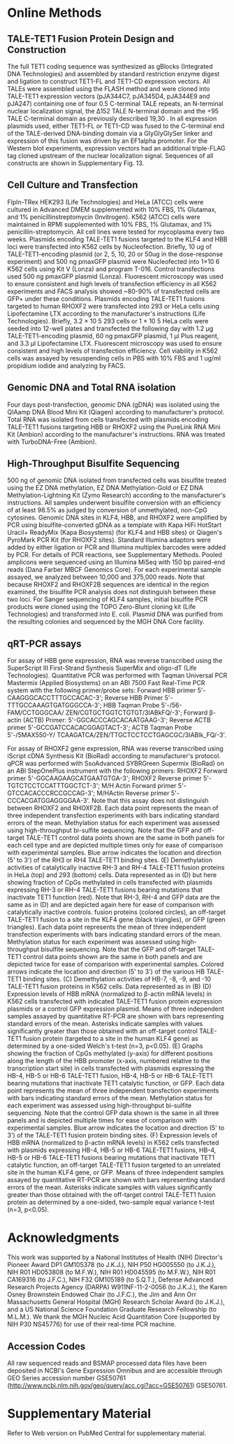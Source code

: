 # Online Methods

## TALE-TET1 Fusion Protein Design and Construction

The full TET1 coding sequence was synthesized as gBlocks (Integrated DNA Technologies) and assembled by standard restriction enzyme digest and ligation to construct TET1-FL and TET1-CD expression vectors. All TALEs were assembled using the FLASH method and were cloned into TALE-TET1 expression vectors (pJA344C7, pJA345D4, pJA344E9 and pJA247) containing one of four 0.5 C-terminal TALE repeats, an N-terminal nuclear localization signal, the Δ152 TALE N-terminal domain and the +95 TALE C-terminal domain as previously described 19,30 . In all expression plasmids used, either TET1-FL or TET1-CD was fused to the C-terminal end of the TALE-derived DNA-binding domain via a GlyGlyGlySer linker and expression of this fusion was driven by an EF1alpha promoter. For the Western blot experiments, expression vectors had an additional triple-FLAG tag cloned upstream of the nuclear localization signal. Sequences of all constructs are shown in Supplementary Fig. 13.

## Cell Culture and Transfection

FlpIn-TRex HEK293 (Life Technologies) and HeLa (ATCC) cells were cultured in Advanced DMEM supplemented with 10% FBS, 1% Glutamax, and 1% penicillinstreptomycin (Invitrogen). K562 (ATCC) cells were maintained in RPMI supplemented with 10% FBS, 1% Glutamax, and 1% penicillin-streptomycin. All cell lines were tested for mycoplasma every two weeks. Plasmids encoding TALE-TET1 fusions targeted to the KLF4 and HBB loci were transfected into K562 cells by Nucleofection. Briefly, 10 ug of TALE-TET1-encoding plasmid (or 2, 5, 10, 20 or 50ug in the dose-response experiment) and 500 ng pmaxGFP plasmid were Nucleofected into 1×10 6 K562 cells using Kit V (Lonza) and program T-016. Control transfections used 500 ng pmaxGFP plasmid (Lonza). Fluorescent microscopy was used to ensure consistent and high levels of transfection efficiency in all K562 experiments and FACS analysis showed ~80-90% of transfected cells are GFP+ under these conditions. Plasmids encoding TALE-TET1 fusions targeted to human RHOXF2 were transfected into 293 or HeLa cells using Lipofectamine LTX according to the manufacturer's instructions (Life Technologies). Briefly, 3.2 × 10 5 293 cells or 1 × 10 5 HeLa cells were seeded into 12-well plates and transfected the following day with 1.2 µg TALE-TET1-encoding plasmid, 60 ng pmaxGFP plasmid, 1 µl Plus reagent, and 3.3 µl Lipofectamine LTX. Fluorescent microscopy was used to ensure consistent and high levels of transfection efficiency. Cell viability in K562 cells was assayed by resuspending cells in PBS with 10% FBS and 1 ug/ml propidium iodide and analyzing by FACS.

## Genomic DNA and Total RNA isolation

Four days post-transfection, genomic DNA (gDNA) was isolated using the QIAamp DNA Blood Mini Kit (Qiagen) according to manufacturer's protocol. Total RNA was isolated from cells transfected with plasmids encoding TALE-TET1 fusions targeting HBB or RHOXF2 using the PureLink RNA Mini Kit (Ambion) according to the manufacturer's instructions. RNA was treated with TurboDNA-Free (Ambion).

## High-Throughput Bisulfite Sequencing

500 ng of genomic DNA isolated from transfected cells was bisulfite treated using the EZ DNA methylation, EZ DNA Methylation-Gold or EZ DNA Methylation-Lightning Kit (Zymo Research) according to the manufacturer's instructions. All samples underwent bisulfite conversion with an efficiency of at least 98.5% as judged by conversion of unmethylated, non-CpG cytosines. Genomic DNA sites in KLF4, HBB, and RHOXF2 were amplified by PCR using bisulfite-converted gDNA as a template with Kapa HiFi HotStart Uracil+ ReadyMix (Kapa Biosystems) (for KLF4 and HBB sites) or Qiagen's PyroMark PCR Kit (for RHOXF2 sites). Standard Illumina adaptors were added by either ligation or PCR and Illumina multiplex barcodes were added by PCR. For details of PCR reactions, see Supplementary Methods. Pooled amplicons were sequenced using an Illumina MiSeq with 150 bp paired-end reads (Dana Farber MBCF Genomics Core). For each experimental sample assayed, we analyzed between 10,000 and 375,000 reads. Note that because RHOXF2 and RHOXF2B sequences are identical in the region examined, the bisulfite PCR analysis does not distinguish between these two loci. For Sanger sequencing of KLF4 samples, initial bisulfite PCR products were cloned using the TOPO Zero-Blunt cloning kit (Life Technologies) and transformed into E. coli. Plasmid DNA was purified from the resulting colonies and sequenced by the MGH DNA Core facility.

## qRT-PCR assays

For assay of HBB gene expression, RNA was reverse transcribed using the SuperScript III First-Strand Synthesis SuperMix and oligo-dT (Life Technologies). Quantitative PCR was performed with Taqman Universal PCR Mastermix (Applied Biosystems) on an ABI 7500 Fast Real-Time PCR system with the following primer/probe sets: Forward HBB primer 5'-CAAGGGCACCTTTGCCACAC-3'; Reverse HBB Primer 5'-TTTGCCAAAGTGATGGGCCA-3'; HBB Taqman Probe 5'-/56-FAM/CCTGGGCAA/ ZEN/CGTGCTGGTCTGTGT/3IABkFQ/-3'; Forward β-actin (ACTB) Primer: 5'-GGCACCCAGCACAATGAAG-3'; Reverse ACTB primer 5'-GCCGATCCACACGGAGTACT-3'; ACTB Taqman Probe 5'-/5MAX550-Y/ TCAAGATCA/ZEN/TTGCTCCTCCTGAGCGC/3IABlk_FQ/-3'.

For assay of RHOXF2 gene expression, RNA was reverse transcribed using iScript cDNA Synthesis Kit (BioRad) according to manufacturer's protocol. qPCR was performed with SsoAdvanced SYBRGreen Supermix (BioRad) on an ABI StepOnePlus instrument with the following primers: RHOXF2 Forward primer 5'-GGCAAGAAGCATGAATGTGA-3'; RHOXF2 Reverse primer 5'-TGTCTCCTCCATTTGGCTCT-3'; M/H Actin Forward primer 5'-GTCCACACCCRCCGCCAG-3'; M/HActin Reverse primer 5'-CCCACGATGGAGGGGAA-3'. Note that this assay does not distinguish between RHOXF2 and RHOXF2B.  Each data point represents the mean of three independent transfection experiments with bars indicating standard errors of the mean. Methylation status for each experiment was assessed using high-throughput bi-sulfite sequencing. Note that the GFP and off-target TALE-TET1 control data points shown are the same in both panels for each cell type and are depicted multiple times only for ease of comparison with experimental samples. Blue arrow indicates the location and direction (5' to 3') of the RH3 or RH4 TALE-TET1 binding sites. (E) Demethylation activities of catalytically inactive RH-3 and RH-4 TALE-TET1 fusion proteins in HeLa (top) and 293 (bottom) cells. Data represented as in (D) but here showing fraction of CpGs methylated in cells transfected with plasmids expressing RH-3 or RH-4 TALE-TET1 fusions bearing mutations that inactivate TET1 function (red). Note that RH-3, RH-4 and GFP data are the same as in (D) and are depicted again here for ease of comparison with catalytically inactive controls. fusion proteins (colored circles), an off-target TALE-TET1 fusion to a site in the KLF4 gene (black triangles), or GFP (green triangles). Each data point represents the mean of three independent transfection experiments with bars indicating standard errors of the mean. Methylation status for each experiment was assessed using high-throughput bisulfite sequencing. Note that the GFP and off-target TALE-TET1 control data points shown are the same in both panels and are depicted twice for ease of comparison with experimental samples. Colored arrows indicate the location and direction (5' to 3') of the various HB TALE-TET1 binding sites. (C) Demethylation activities of HB-7, -8, -9, and -10 TALE-TET1 fusion proteins in K562 cells. Data represented as in (B) (D) Expression levels of HBB mRNA (normalized to β-actin mRNA levels) in K562 cells transfected with indicated TALE-TET1 fusion protein expression plasmids or a control GFP expression plasmid. Means of three independent samples assayed by quantitative RT-PCR are shown with bars representing standard errors of the mean. Asterisks indicate samples with values significantly greater than those obtained with an off-target control TALE-TET1 fusion protein (targeted to a site in the human KLF4 gene) as determined by a one-sided Welch's t-test (n=3, p<0.05). (E) Graphs showing the fraction of CpGs methylated (y-axis) for different positions along the length of the HBB promoter (x-axis, numbered relative to the transcription start site) in cells transfected with plasmids expressing the HB-4, HB-5 or HB-6 TALE-TET1 fusion, HB-4, HB-5 or HB-6 TALE-TET1 bearing mutations that inactivate TET1 catalytic function, or GFP. Each data point represents the mean of three independent transfection experiments with bars indicating standard errors of the mean. Methylation status for each experiment was assessed using high-throughput bi-sulfite sequencing. Note that the control GFP data shown is the same in all three panels and is depicted multiple times for ease of comparison with experimental samples. Blue arrow indicates the location and direction (5' to 3') of the TALE-TET1 fusion protein binding sites. (F) Expression levels of HBB mRNA (normalized to β-actin mRNA levels) in K562 cells transfected with plasmids expressing HB-4, HB-5 or HB-6 TALE-TET1 fusions, HB-4, HB-5 or HB-6 TALE-TET1 fusions bearing mutations that inactivate TET1 catalytic function, an off-target TALE-TET1 fusion targeted to an unrelated site in the human KLF4 gene, or GFP. Means of three independent samples assayed by quantitative RT-PCR are shown with bars representing standard errors of the mean. Asterisks indicate samples with values significantly greater than those obtained with the off-target control TALE-TET1 fusion protein as determined by a one-sided, two-sample equal variance t-test (n=3, p<0.05).

# Acknowledgments

This work was supported by a National Institutes of Health (NIH) Director's Pioneer Award DP1 GM105378 (to J.K.J.), NIH P50 HG005550 (to J.K.J.), NIH R01 HD053808 (to M.F.W.), NIH R01 HD045595 (to M.F.W.), NIH R01 CA169316 (to J.F.C.), NIH F32 GM105189 (to S.Q.T.), Defense Advanced Research Projects Agency (DARPA) W911NF-11-2-0056 (to J.K.J.), the Karen Osney Brownstein Endowed Chair (to J.F.C.), the Jim and Ann Orr Massachusetts General Hospital (MGH) Research Scholar Award (to J.K.J.), and a US National Science Foundation Graduate Research Fellowship (to M.L.M.). We thank the MGH Nucleic Acid Quantitation Core (supported by NIH P30 NS45776) for use of their real-time PCR machine.

## Accession Codes

All raw sequenced reads and BSMAP processed data files have been deposited in NCBI's Gene Expression Omnibus and are accessible through GEO Series accession number GSE50761 (http://www.ncbi.nlm.nih.gov/geo/query/acc.cgi?acc=GSE50761) GSE50761.

# Supplementary Material

Refer to Web version on PubMed Central for supplementary material.

